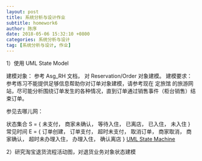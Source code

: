 ```yaml
---
layout: post
title: 系统分析与设计作业
subtitle: homework6
author: 陈序
date: 2018-05-06 15:32:10 +0800
categories: 系统分析与设计
tag: [系统分析与设计, 作业]
---
```



1）使用 UML State Model

建模对象： 参考 Asg_RH 文档， 对 Reservation/Order 对象建模。
建模要求： 参考练习不能提供足够信息帮助你对订单对象建模，请参考现在 定旅馆 的旅游网站，尽可能分析围绕订单发生的各种情况，直到订单通过销售事件（柜台销售）结束订单。

参见去哪儿网：

状态集合 S = { 未支付， 商家未确认， 等待入住， 已离店， 已入住， 未入住 }
常见时间 E = { 订单创建， 订单支付， 超时未支付， 取消订单， 商家取消， 商家确认， 超时未办理入住， 办理入住， 确认离店 }
[UML State Machine](/img/post/2018-05-06/Asg_UML_State.png)


2）研究淘宝退货流程活动图，对退货业务对象状态建模

